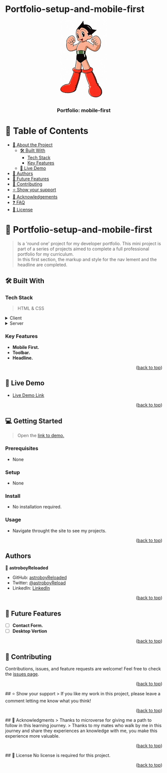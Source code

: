 # Portfolio-setup-and-mobile-first

<a name="readme-top"></a>

<div align="center">
  <img src="images/Astroboy.jpg" alt="logo" width="150"  height="auto" />
  <br/>
  <h3><b>Portfolio: mobile-first</b></h3>
</div>

<!-- TABLE OF CONTENTS -->

# 📗 Table of Contents

- [📖 About the Project](#about-project)
  - [🛠 Built With](#built-with)
    - [Tech Stack](#tech-stack)
    - [Key Features](#key-features)
  - [🚀 Live Demo](#live-demo)
- [👥 Authors](#authors)
- [🔭 Future Features](#future-features)
- [🤝 Contributing](#contributing)
- [⭐️ Show your support](#support)
- [🙏 Acknowledgements](#acknowledgements)
- [❓ FAQ](#faq)
- [📝 License](#license)
<!-- PROJECT DESCRIPTION -->

# 📖 Portfolio-setup-and-mobile-first <a name="about-project"></a>

> Is a 'round one' project for my developer portfolio. This mini project is part of a series of projects aimed to complete a full professional portfolio for my curriculum.<br>
> In this first section, the markup and style for the nav lement and the headline are completed.

## 🛠 Built With <a name="built-with"></a>

### Tech Stack <a name="tech-stack"></a>

> HTML & CSS

<details>
  <summary>Client</summary>
  <ul>
    <li><a href="https://https://html5.org//">HTML 5</a></li>
    <li><a href="https://www.w3.org/Style/CSS/Overview.en.html">CSS 3</a></li>
  </ul>
</details>
<details>
  <summary>Server</summary>
  <ul>
    <li><a href="https://www.netlify.com/">Netlify</a></li>
  </ul>
</details>

<!-- Features -->

### Key Features <a name="key-features"></a>

- **Mobile First.**
- **Toolbar.**
- **Headline.**
<p align="right">(<a href="#readme-top">back to top</a>)</p>
<!-- LIVE DEMO -->

## 🚀 Live Demo <a name="live-demo"></a>

- [Live Demo Link](https://portfolio-setup-and-mobile-first.netlify.app/)
<p align="right">(<a href="#readme-top">back to top</a>)</p>
<!-- GETTING STARTED -->

## 💻 Getting Started <a name="getting-started"></a>

> Open the [link to demo.](https://portfolio-setup-and-mobile-first.netlify.app/)

### Prerequisites

- None

### Setup

- None

### Install

- No installation required.

### Usage

- Navigate throught the site to see my projects.
<p align="right">(<a href="#readme-top">back to top</a>)</p>
<!-- AUTHORS -->

## Authors <a name="authors"></a>

👤 **astroboyReloaded**

- GitHub: [astroboyReloaded](https://github.com/astroboyReloaded)
- Twitter: [@astroboyReload](https://twitter.com/astroboyReload)
- LinkedIn: [LinkedIn](https://www.linkedin.com/in/astroboyreloaded/)
<p align="right">(<a href="#readme-top">back to top</a>)</p>
<!-- FUTURE FEATURES -->

## 🔭 Future Features <a name="future-features"></a>

- [ ] **Contact Form.**
- [ ] **Desktop Vertion**
<p align="right">(<a href="#readme-top">back to top</a>)</p>
<!-- CONTRIBUTING -->

## 🤝 Contributing <a name="contributing"></a>

Contributions, issues, and feature requests are welcome!
Feel free to check the [issues page](../../issues/).

<p align="right">(<a href="#readme-top">back to top</a>)</p>
<!-- SUPPORT -->
## ⭐️ Show your support <a name="support"></a>
> If you like my work in this project, please leave a comment letting me know what you think!
<p align="right">(<a href="#readme-top">back to top</a>)</p>
<!-- ACKNOWLEDGEMENTS -->
## 🙏 Acknowledgments <a name="acknowledgements"></a>
> Thanks to microverse for giving me a path to follow in this learning journey.
> Thanks to my mates who walk by me in this journey and share they experiences an knowledge with me, you make this experience more valuable.
<p align="right">(<a href="#readme-top">back to top</a>)</p>
<!-- LICENSE -->
## 📝 License <a name="license"></a>
No license is required for this project.
<p align="right">(<a href="#readme-top">back to top</a>)</p>
